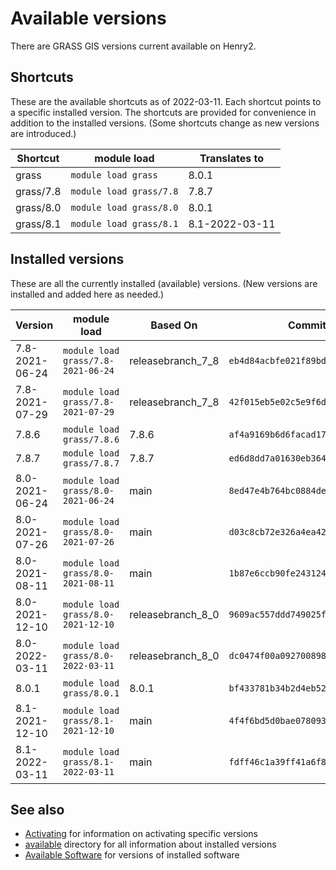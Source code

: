 # Available versions

There are GRASS GIS versions current available on Henry2.

## Shortcuts

These are the available shortcuts as of 2022-03-11. Each shortcut points to a specific installed version.
The shortcuts are provided for convenience in addition to the installed versions.
(Some shortcuts change as new versions are introduced.)

| Shortcut  | module load             | Translates to  |
| --------- | ----------------------- | -------------- |
| grass     | `module load grass`     | 8.0.1          |
| grass/7.8 | `module load grass/7.8` | 7.8.7          |
| grass/8.0 | `module load grass/8.0` | 8.0.1          |
| grass/8.1 | `module load grass/8.1` | 8.1-2022-03-11 |

## Installed versions

These are all the currently installed (available) versions. (New versions are installed and added here as needed.)

| Version        | module load                        | Based On          | Commit Hash (ID)                           |
| -------------- | ---------------------------------- | ----------------- | ------------------------------------------ |
| 7.8-2021-06-24 | `module load grass/7.8-2021-06-24` | releasebranch_7_8 | `eb4d84acbfe021f89bdee2895fd96ab974f8563f` |
| 7.8-2021-07-29 | `module load grass/7.8-2021-07-29` | releasebranch_7_8 | `42f015eb5e02c5e9f6d828dbe15a3120e8ad60d9` |
| 7.8.6          | `module load grass/7.8.6`          | 7.8.6             | `af4a9169b6d6facad17744a3604f2467908d76a7` |
| 7.8.7          | `module load grass/7.8.7`          | 7.8.7             | `ed6d8dd7a01630eb364dcf00aabce78794274754` |
| 8.0-2021-06-24 | `module load grass/8.0-2021-06-24` | main              | `8ed47e4b764bc0884de57b5c5bc68118155f815b` |
| 8.0-2021-07-26 | `module load grass/8.0-2021-07-26` | main              | `d03c8cb72e326a4ea421596b778304f7eafd4bea` |
| 8.0-2021-08-11 | `module load grass/8.0-2021-08-11` | main              | `1b87e6ccb90fe243124cdfd360a4e460801367e4` |
| 8.0-2021-12-10 | `module load grass/8.0-2021-12-10` | releasebranch_8_0 | `9609ac557ddd749025f0445e821f5ab42a2e363b` |
| 8.0-2022-03-11 | `module load grass/8.0-2022-03-11` | releasebranch_8_0 | `dc0474f00a092700898412f323befe6bc7c20bd5` |
| 8.0.1          | `module load grass/8.0.1`          | 8.0.1             | `bf433781b34b2d4eb52153d5b4d898004c836b97` |
| 8.1-2021-12-10 | `module load grass/8.1-2021-12-10` | main              | `4f4f6bd5d0bae0780939a2ffc8f36c4dde2a7bc4` |
| 8.1-2022-03-11 | `module load grass/8.1-2022-03-11` | main              | `fdff46c1a39ff41a6f805bee0dc74fb2bf246eb5` |

## See also

- [Activating](activating.md) for information on activating specific versions
- [available](../available) directory for all information about installed versions
- [Available Software](software.md) for versions of installed software
